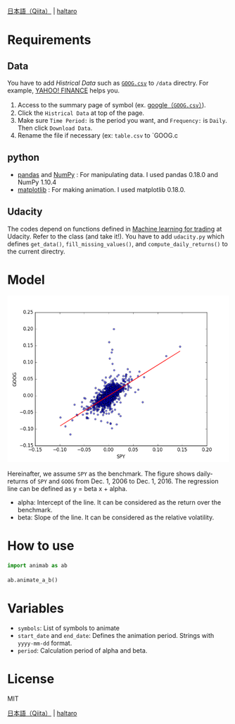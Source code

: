 [日本語（Qiita）](http://qiita.com/haltaro/items/e3e29264079f6b90d6df) | [haltaro](https://haltaro.github.io)

# Requirements

## Data
You have to add *Histrical Data* such as [`GOOG.csv`]() to `/data` directry. For example, [YAHOO! FINANCE](https://finance.yahoo.com/) helps you.

1. Access to the summary page of symbol (ex. [google（``GOOG.csv``）](https://finance.yahoo.com/quote/GOOG?p=GOOG)).
2. Click the `Histrical Data` at top of the page.
3. Make sure `Time Period:` is the period you want, and `Frequency:` is `Daily`. Then click `Download Data`.
4. Rename the file if necessary (ex: `table.csv` to `GOOG.c 

## python
* [pandas](http://pandas.pydata.org/) and [NumPy](http://www.numpy.org/) : For manipulating data. I used pandas 0.18.0 and NumPy 1.10.4
* [matplotlib](http://matplotlib.org/) : For making animation. I used matplotlib 0.18.0.

## Udacity

The codes depend on functions defined in [Machine learning for trading](https://www.udacity.com/course/machine-learning-for-trading--ud501) at Udacity. Refer to the class (and take it!). You have to add `udacity.py` which defines `get_data()`, `fill_missing_values()`, and `compute_daily_returns()` to the current directry.

# Model

![fig/model.png](fig/model.png)

Hereinafter, we assume `SPY` as the benchmark. The figure shows daily-returns of `SPY` and `GOOG` from Dec. 1, 2006 to Dec. 1, 2016. The regression line can be defined as y = beta x + alpha. 
* alpha: Intercept of the line. It can be considered as the return over the benchmark.
* beta: Slope of the line. It can be considered as the relative volatility.

# How to use 

```py
import animab as ab

ab.animate_a_b()

```

# Variables

* `symbols`: List of symbols to animate  
* `start_date` and `end_date`: Defines the animation period. Strings with `yyyy-mm-dd` format.
* `period`: Calculation period of alpha and beta. 

# License
MIT

[日本語（Qiita）](http://qiita.com/haltaro/items/e3e29264079f6b90d6df) | [haltaro](https://haltaro.github.io)
